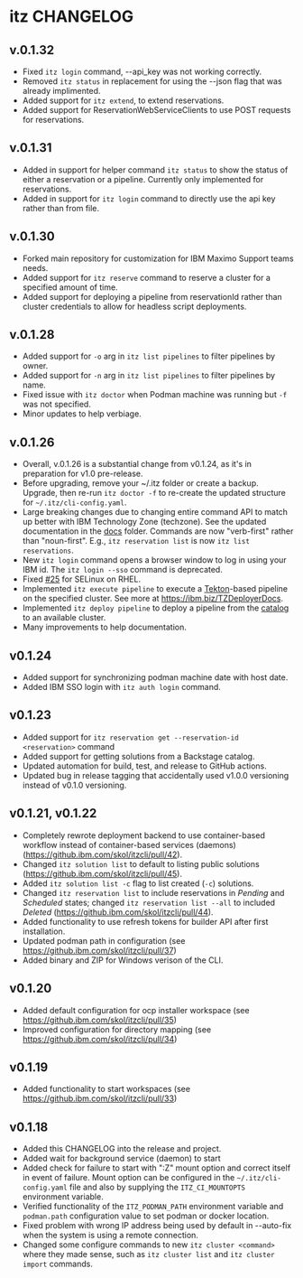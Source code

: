 # itz CHANGELOG

## v.0.1.32

- Fixed `itz login` command, --api_key was not working correctly.
- Removed `itz status` in replacement for using the --json flag that was already implimented.
- Added support for `itz extend`, to extend reservations.
- Added support for ReservationWebServiceClients to use POST requests for reservations.

## v.0.1.31

- Added in support for helper command `itz status` to show the status of either a reservation or a pipeline. Currently only implemented for reservations.
- Added in support for `itz login` command to directly use the api key rather than from file.

## v.0.1.30

- Forked main repository for customization for IBM Maximo Support teams needs.
- Added support for `itz reserve` command to reserve a cluster for a specified
  amount of time.
- Added support for deploying a pipeline from reservationId rather than cluster credentials to allow for headless script deployments.

## v.0.1.28

- Added support for `-o` arg in `itz list pipelines` to filter pipelines by
  owner.
- Added support for `-n` arg in `itz list pipelines` to filter pipelines by
  name.
- Fixed issue with `itz doctor` when Podman machine was running but `-f` was
  not specified.
- Minor updates to help verbiage.

## v.0.1.26

- Overall, v.0.1.26 is a substantial change from v0.1.24, as it's in preparation
  for v1.0 pre-release.
- Before upgrading, remove your ~/.itz folder or create a backup. Upgrade, then
  re-run `itz doctor -f` to re-create the updated structure for `~/.itz/cli-config.yaml`.
- Large breaking changes due to changing entire command API to match up better
  with IBM Technology Zone (techzone). See the updated documentation in the
  [docs](docs/) folder. Commands are now "verb-first" rather than "noun-first".
  E.g., `itz reservation list` is now `itz list reservations`.
- New `itz login` command opens a browser window to log in using your IBM id.
  The `itz login --sso` command is deprecated.
- Fixed [#25](https://github.com/cloud-native-toolkit/itzcli/issues/25) for SELinux on RHEL.
- Implemented `itz execute pipeline` to execute a
  [Tekton](https://tekton.dev/)-based pipeline on the specified cluster. See more at
  https://ibm.biz/TZDeployerDocs.
- Implemented `itz deploy pipeline` to deploy a pipeline from the
  [catalog](https://catalog.techzone.ibm.com/) to an available cluster.
- Many improvements to help documentation.

## v0.1.24

- Added support for synchronizing podman machine date with host date.
- Added IBM SSO login with `itz auth login` command.

## v0.1.23

- Added support for `itz reservation get --reservation-id <reservation>` command
- Added support for getting solutions from a Backstage catalog.
- Updated automation for build, test, and release to GitHub actions.
- Updated bug in release tagging that accidentally used v1.0.0 versioning instead of v0.1.0 versioning.

## v0.1.21, v0.1.22

- Completely rewrote deployment backend to use container-based workflow instead
  of container-based services (daemons) (https://github.ibm.com/skol/itzcli/pull/42).
- Changed `itz solution list` to default to listing public solutions (https://github.ibm.com/skol/itzcli/pull/45).
- Added `itz solution list -c` flag to list created (`-c`) solutions.
- Changed `itz reservation list` to include reservations in _Pending_ and _Scheduled_
  states; changed `itz reservation list --all` to included _Deleted_ (https://github.ibm.com/skol/itzcli/pull/44).
- Added functionality to use refresh tokens for builder API after first installation.
- Updated podman path in configuration (see https://github.ibm.com/skol/itzcli/pull/37)
- Added binary and ZIP for Windows verison of the CLI.

## v0.1.20

- Added default configuration for ocp installer workspace (see https://github.ibm.com/skol/itzcli/pull/35)
- Improved configuration for directory mapping (see https://github.ibm.com/skol/itzcli/pull/34)

## v0.1.19

- Added functionality to start workspaces (see https://github.ibm.com/skol/itzcli/pull/33)

## v0.1.18

- Added this CHANGELOG into the release and project.
- Added wait for background service (daemon) to start
- Added check for failure to start with ":Z" mount option and correct itself in
  event of failure. Mount option can be configured in the `~/.itz/cli-config.yaml`
  file and also by supplying the `ITZ_CI_MOUNTOPTS` environment variable.
- Verified functionality of the `ITZ_PODMAN_PATH` environment variable and
  `podman.path` configuration value to set podman or docker location.
- Fixed problem with wrong IP address being used by default in --auto-fix when
  the system is using a remote connection.
- Changed some configure commands to new `itz cluster <command>` where they
  made sense, such as `itz cluster list` and `itz cluster import` commands.
